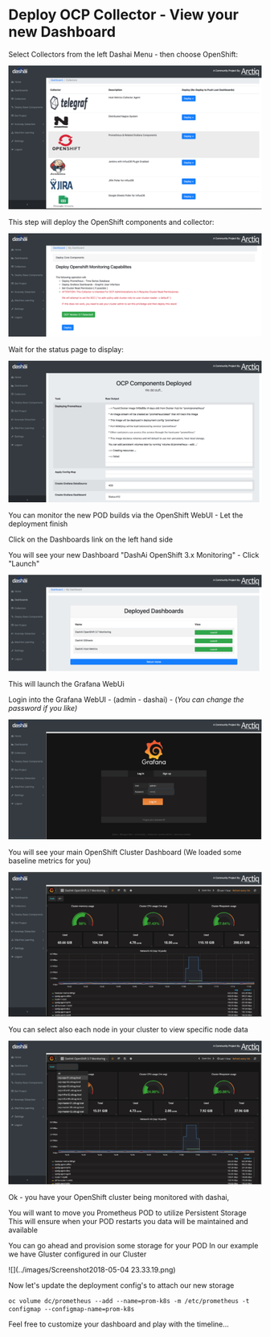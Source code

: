 # Deploy OCP Collector - View your new Dashboard

Select Collectors from the left Dashai Menu - then choose OpenShift:

![](../images/Screenshot_2018-03-18_15.00.12.png)

This step will deploy the OpenShift components and collector:

![](../images/Screenshot_2018-03-18_15.05.42.png)

Wait for the status page to display:

![](../images/Screenshot_2018-03-18_15.06.18.png)

You can monitor the new POD builds via the OpenShift WebUI - Let the deployment finish

Click on the Dashboards link on the left hand side

You will see your new Dashboard "DashAi OpenShift 3.x Monitoring" - Click "Launch"

![](../images/Screenshot_2018-03-18_17.20.49.png)

This will launch the Grafana WebUi

Login into the Grafana WebUI - (admin - dashai) - (*You can change the password if you like)*

![](../images/Screenshot_2018-03-18_17.21.26.png)

You will see your main OpenShift Cluster Dashboard (We loaded some baseline metrics for you)

![](../images/Screenshot_2018-03-18_17.21.48.png)

You can select also each node in your cluster to view specific node data

![](../images/Screenshot_2018-03-18_17.22.25.png)

Ok - you have your OpenShift cluster being monitored with dashai,

You will want to move you Prometheus POD to utilize Persistent Storage
This will ensure when your POD restarts you data will be maintained and available

You can go ahead and provision some storage for your POD
In our example we have Gluster configured in our Cluster

![](../images/Screenshot2018-05-04 23.33.19.png)

Now let's update the deployment config's to attach our new storage

    oc volume dc/prometheus --add --name=prom-k8s -m /etc/prometheus -t configmap --configmap-name=prom-k8s

Feel free to customize your dashboard and play with the timeline...
